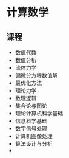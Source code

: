 # 计算数学

## 课程

* 数值代数
* 数值分析
* 流体力学
* 偏微分方程数值解
* 最优化方法
* 理论力学
* 数理逻辑
* 集合论与图论
* 理论计算机科学基础
* 信息科学基础
* 数字信号处理
* 计算机图像处理
* 算法设计与分析
* 